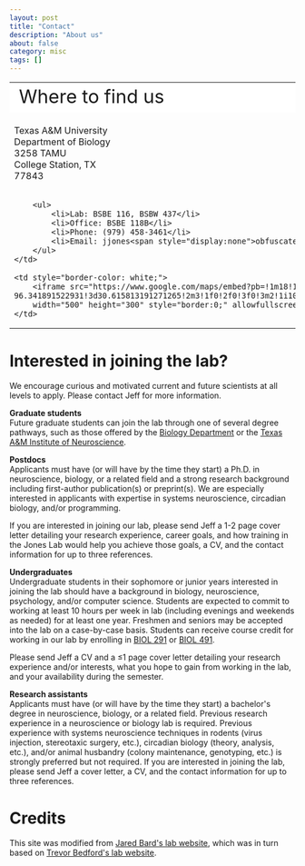 ```yaml
---
layout: post
title: "Contact"
description: "About us"
about: false
category: misc
tags: []
---
```


<a name="purpose"></a>

<table border="0" style="border-color: white">
 <tr>
    <td style="font-size:33px; background-color: white; border-color: white;">Where to find us</td>
    <td style="font-size:33px; background-color: white; border-color: white;"></td>
 </tr>
 <tr>
    <td style="border-color: white;"><br/>Texas A&M University<br/>
        Department of Biology<br/>
        3258 TAMU<br/>
        College Station, TX<br/>
        77843<br/><br/>

        <ul>
            <li>Lab: BSBE 116, BSBW 437</li>
            <li>Office: BSBE 118B</li>
            <li>Phone: (979) 458-3461</li>
            <li>Email: jjones<span style="display:none">obfuscate</span>@bio.tamu.edu</li>
        </ul>
    </td>

    <td style="border-color: white;">
        <iframe src="https://www.google.com/maps/embed?pb=!1m18!1m12!1m3!1d3434.2322825711954!2d-96.341891522931!3d30.615813191271265!2m3!1f0!2f0!3f0!3m2!1i1024!2i768!4f13.1!3m3!1m2!1s0x864683975af6a6ab%3A0xd95f8fe9d6da8201!2sBiological%20Sciences%20Bldg%20East%2C%20424%20Nagle%20St%2C%20College%20Station%2C%20TX%2077840!5e0!3m2!1sen!2sus!4v1725478416662!5m2!1sen!2sus" 
        width="500" height="300" style="border:0;" allowfullscreen="" loading="lazy" referrerpolicy="no-referrer-when-downgrade"></iframe>
    </td>
 </tr>
</table>

<a name="join"></a>
# Interested in joining the lab?
We encourage curious and motivated current and future scientists at all levels to apply. Please contact Jeff for more information.

**Graduate students**<br/>
Future graduate students can join the lab through one of several degree pathways, such as those offered by the [Biology Department](http://bio.tamu.edu) or the [Texas A&M Institute of Neuroscience](http://tamin.tamu.edu).

**Postdocs**<br/>
Applicants must have (or will have by the time they start) a Ph.D. in neuroscience, biology, or a related field and a strong research background including first-author publication(s) or preprint(s). We are especially interested in applicants with expertise in systems neuroscience, circadian biology, and/or programming.

If you are interested in joining our lab, please send Jeff a 1-2 page cover letter detailing your research experience, career goals, and how training in the Jones Lab would help you achieve those goals, a CV, and the contact information for up to three references.

**Undergraduates**<br/>
Undergraduate students in their sophomore or junior years interested in joining the lab should have a background in biology, neuroscience, psychology, and/or computer science. Students are expected to commit to working at least 10 hours per week in lab (including evenings and weekends as needed) for at least one year. Freshmen and seniors may be accepted into the lab on a case-by-case basis. Students can receive course credit for working in our lab by enrolling in [BIOL 291](https://www.bio.tamu.edu/undergraduate-research/) or [BIOL 491](https://www.bio.tamu.edu/undergraduate-research/).

Please send Jeff a CV and a ≤1 page cover letter detailing your research experience and/or interests, what you hope to gain from working in the lab, and your availability during the semester.

**Research assistants**<br/>
Applicants must have (or will have by the time they start) a bachelor's degree in neuroscience, biology, or a related field. Previous research experience in a neuroscience or biology lab is required. Previous experience with systems neuroscience techniques in rodents (virus injection, stereotaxic surgery, etc.), circadian biology (theory, analysis, etc.), and/or animal husbandry (colony maintenance, genotyping, etc.) is strongly preferred but not required. If you are interested in joining the lab, please send Jeff a cover letter, a CV, and the contact information for up to three references.

<a name="contact"></a>

# Credits
This site was modified from [Jared Bard's lab website](http://bardlab.org/), which was in turn based on [Trevor Bedford's lab website](http://bedford.io).
